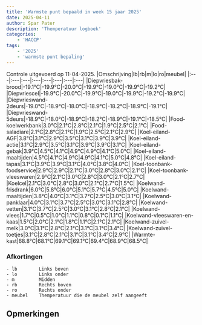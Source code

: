 ```yaml
---
title: 'Warmste punt bepaald in week 15 jaar 2025'
date: 2025-04-11
author: Spar Pater
description: 'Themperatuur logboek'
categories:
    - 'HACCP'
tags:
    - '2025'
    - 'warmste punt bepaling'
---
```

Controle uitgevoerd op 11-04-2025.
|Omschrijving|lb|rb|m|lo|ro|meubel|
|:---|:---|:---|:---|:---|:---|:---|:---|
|Diepvriesbak-brood|-19.1°C|-19.9°C|-20.0°C|-19.9°C|-19.0°C|-19.9°C|-19.2°C|
|Diepvriescel|-19.9°C|-20.0°C|-19.9°C|-19.0°C|-19.9°C|-19.2°C|-19.9°C|
|Diepvrieswand-2deurs|-19.0°C|-18.9°C|-18.0°C|-18.9°C|-18.2°C|-18.9°C|-19.1°C|
|Diepvrieswand-5deurs|-18.9°C|-18.0°C|-18.9°C|-18.2°C|-18.9°C|-19.1°C|-18.5°C|
|Food-koelwerkbank|3.0°C|2.1°C|2.8°C|2.1°C|1.9°C|2.5°C|2.1°C|
|Food-saladiare|2.1°C|2.8°C|2.1°C|1.9°C|2.5°C|2.1°C|2.9°C|
|Koel-eiland-AGF|3.8°C|3.1°C|2.9°C|3.5°C|3.1°C|3.9°C|3.9°C|
|Koel-eiland-actie|3.1°C|2.9°C|3.5°C|3.1°C|3.9°C|3.9°C|3.1°C|
|Koel-eiland-gebak|3.9°C|4.5°C|4.1°C|4.9°C|4.9°C|4.1°C|5.0°C|
|Koel-eiland-maaltijden|4.5°C|4.1°C|4.9°C|4.9°C|4.1°C|5.0°C|4.8°C|
|Koel-eiland-tapas|3.1°C|3.9°C|3.9°C|3.1°C|4.0°C|3.8°C|4.0°C|
|Koel-toonbank-foodservice|2.9°C|2.9°C|2.1°C|3.0°C|2.8°C|3.0°C|2.1°C|
|Koel-toonbank-vleeswaren|2.9°C|2.1°C|3.0°C|2.8°C|3.0°C|2.1°C|2.7°C|
|Koelcel|2.1°C|3.0°C|2.8°C|3.0°C|2.1°C|2.7°C|1.5°C|
|Koelwand-frisdrank|6.0°C|5.8°C|6.0°C|5.1°C|5.7°C|4.5°C|5.0°C|
|Koelwand-maaltijden|3.8°C|4.0°C|3.1°C|3.7°C|2.5°C|3.0°C|3.1°C|
|Koelwand-panklaar|4.0°C|3.1°C|3.7°C|2.5°C|3.0°C|3.1°C|2.8°C|
|Koelwand-vetten|3.1°C|3.7°C|2.5°C|3.0°C|3.1°C|2.8°C|2.1°C|
|Koelwand-vlees|1.7°C|0.5°C|1.0°C|1.1°C|0.8°C|0.1°C|1.1°C|
|Koelwand-vleeswaren-en-kaas|1.5°C|2.0°C|2.1°C|1.8°C|1.1°C|2.1°C|2.1°C|
|Koelwand-zuivel-melk|3.0°C|3.1°C|2.8°C|2.1°C|3.1°C|3.1°C|3.4°C|
|Koelwand-zuivel-toetjes|3.1°C|2.8°C|2.1°C|3.1°C|3.1°C|3.4°C|2.9°C|
|Warmte-kast|68.8°C|68.1°C|69.1°C|69.1°C|69.4°C|68.9°C|68.5°C|

### Afkortingen
    - lb        Links boven
    - lo        Links onder
    - m         Midden
    - rb        Rechts boven
    - ro        Rechts onder
    - meubel    Themperatuur die de meubel zelf aangeeft

## Opmerkingen


